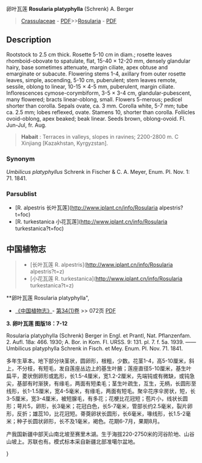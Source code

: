 卵叶瓦莲 **Rosularia platyphylla** (Schrenk) A. Berger

> [Crassulaceae](http://www.iplant.cn/info/Crassulaceae?t=foc) - [PDF](http://www.iplant.cn/foc/pdf/Crassulaceae.pdf)>>[Rosularia](http://www.iplant.cn/info/Rosularia?t=foc) - [PDF](http://www.iplant.cn/foc/pdf/Rosularia.pdf)

## Description

Rootstock to 2.5 cm thick. Rosette 5-10 cm in diam.; rosette leaves rhomboid-obovate to spatulate, flat, 15-40 × 12-20 mm, densely glandular hairy, base sometimes attenuate, margin ciliate, apex obtuse and emarginate or subacute. Flowering stems 1-4, axillary from outer rosette leaves, simple, ascending, 5-10 cm, puberulent; stem leaves remote, sessile, oblong to linear, 10-15 × 4-5 mm, puberulent, margin ciliate. Inflorescences cymose-corymbiform, 3-5 × 3-4 cm, glandular-pubescent, many flowered; bracts linear-oblong, small. Flowers 5-merous; pedicel shorter than corolla. Sepals ovate, ca. 3 mm. Corolla white, 5-7 mm; tube ca. 2.5 mm; lobes reflexed, ovate. Stamens 10, shorter than corolla. Follicles ovoid-oblong, apex beaked; beak linear. Seeds brown, oblong-ovoid. Fl. Jun-Jul, fr. Aug.


> **Habait** : 
> Terraces in valleys, slopes in ravines; 2200-2800 m. C Xinjiang [Kazakhstan, Kyrgyzstan].

### Synonym
*Umbilicus platyphyllus* Schrenk in Fischer & C. A. Meyer, Enum. Pl. Nov. 1: 71. 1841.



### Parsublist

* [R.  alpestris  长叶瓦莲](http://www.iplant.cn/info/Rosularia alpestris?t=foc)
* [R.  turkestanica  小花瓦莲](http://www.iplant.cn/info/Rosularia turkestanica?t=foc)

## 中国植物志

> * [长叶瓦莲  R.  alpestris](http://www.iplant.cn/info/Rosularia alpestris?t=z)
> * [小花瓦莲  R.  turkestanica](http://www.iplant.cn/info/Rosularia turkestanica?t=z)


**卵叶瓦莲 Rosularia platyphylla",



* [《中国植物志》](http://www.iplant.cn/frps)- [第34(1)卷](http://www.iplant.cn/frps/vol/34(1)) >> 072页 [PDF](http://www.iplant.cn/frps/pdf/34(1)/072.PDF)


**3. 卵叶瓦莲 图版18：7-12**

Rosularia platyphylla (Schrenk) Berger in Engl. et Prantl, Nat. Pflanzenfam. 2. Aufl. 18a: 466. 1930; A. Bor. in Kom. Fl. URSS. 9: 131. pl. 7. f. 5a. 1939. ——Umbilicus platyphylla Schrenk in Fisch. et Mey. Enum. Pl. Nov. 71. 1841.

多年生草本。地下部分块茎状，圆卵形，根粗，少数。花茎1-4，高5-10厘米，斜上，不分枝，有短毛，发自莲座丛边上的基生叶腋；莲座直径5-10厘米，基生叶扁平，菱状倒卵形或匙形，长1.5-4厘米，宽1.2-2厘米，先端钝或有微缺，或钝急尖，基部有时渐狭，有缘毛，两面有短柔毛；茎生叶疏生，互生，无柄，长圆形至线形，长1-1.5厘米，宽4-5毫米，有缘毛，两面有短毛。聚伞花序伞房状，短，长3-5厘米，宽3-4厘米，被短腺毛，有多花；花梗比花冠短；苞片小，线状长圆形；萼片5，卵形，长3毫米；花冠白色，长5-7毫米，管部长约2.5毫米，裂片卵形，反折；雄蕊10，比花冠短。蓇葖卵状长圆形，长6毫米，喙线形，长1.5-2毫米；种子长圆状卵形，长不及1毫米，褐色。花期6-7月，果期8月。

产我国新疆中部天山南北坡至赛里木湖。生于海拔220-2750米的河谷阶地、山谷山坡上。苏联也有。模式标本采自新疆北部准噶尔盆地。



}